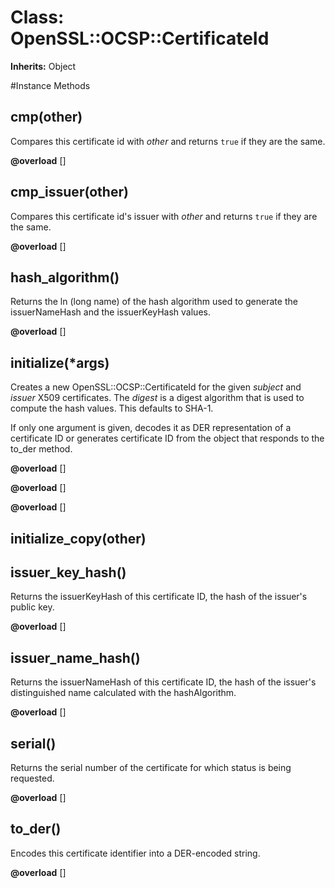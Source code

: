 # Class: OpenSSL::OCSP::CertificateId
**Inherits:** Object
    




#Instance Methods
## cmp(other) [](#method-i-cmp)
Compares this certificate id with *other* and returns `true` if they are the
same.

**@overload** [] 

## cmp_issuer(other) [](#method-i-cmp_issuer)
Compares this certificate id's issuer with *other* and returns `true` if they
are the same.

**@overload** [] 

## hash_algorithm() [](#method-i-hash_algorithm)
Returns the ln (long name) of the hash algorithm used to generate the
issuerNameHash and the issuerKeyHash values.

**@overload** [] 

## initialize(*args) [](#method-i-initialize)
Creates a new OpenSSL::OCSP::CertificateId for the given *subject* and
*issuer* X509 certificates.  The *digest* is a digest algorithm that is used
to compute the hash values. This defaults to SHA-1.

If only one argument is given, decodes it as DER representation of a
certificate ID or generates certificate ID from the object that responds to
the to_der method.

**@overload** [] 

**@overload** [] 

**@overload** [] 

## initialize_copy(other) [](#method-i-initialize_copy)

## issuer_key_hash() [](#method-i-issuer_key_hash)
Returns the issuerKeyHash of this certificate ID, the hash of the issuer's
public key.

**@overload** [] 

## issuer_name_hash() [](#method-i-issuer_name_hash)
Returns the issuerNameHash of this certificate ID, the hash of the issuer's
distinguished name calculated with the hashAlgorithm.

**@overload** [] 

## serial() [](#method-i-serial)
Returns the serial number of the certificate for which status is being
requested.

**@overload** [] 

## to_der() [](#method-i-to_der)
Encodes this certificate identifier into a DER-encoded string.

**@overload** [] 

